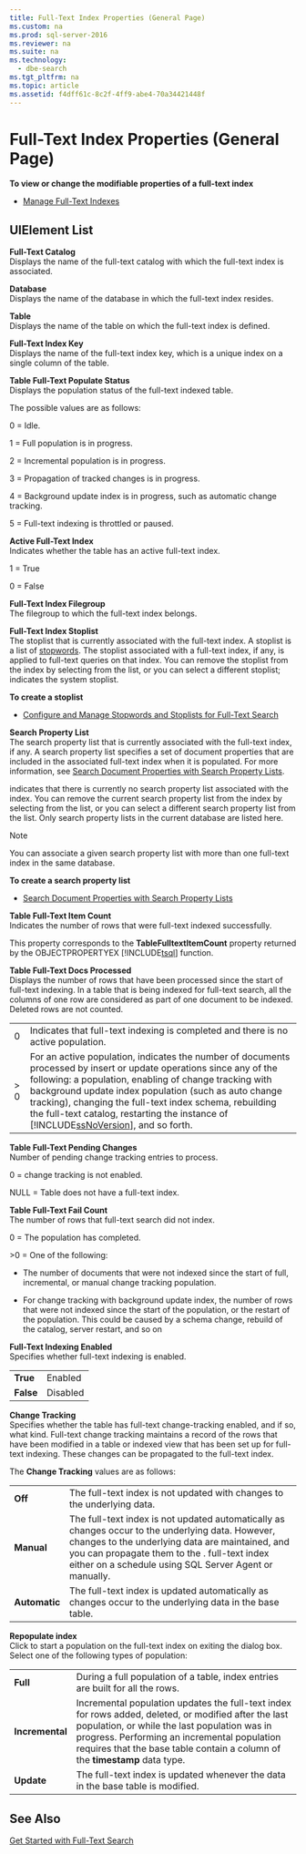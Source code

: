 ```yaml
---
title: Full-Text Index Properties (General Page)
ms.custom: na
ms.prod: sql-server-2016
ms.reviewer: na
ms.suite: na
ms.technology: 
  - dbe-search
ms.tgt_pltfrm: na
ms.topic: article
ms.assetid: f4dff61c-8c2f-4ff9-abe4-70a34421448f
---
```

# Full-Text Index Properties (General Page)
  **To view or change the modifiable properties of a full-text index**  
  
-   [Manage Full-Text Indexes](../../Topics/TopicNameNotContainA/Manage-Full-Text-Indexes.md)  
  
## UIElement List  
 **Full-Text Catalog**  
 Displays the name of the full-text catalog with which the full-text index is associated.  
  
 **Database**  
 Displays the name of the database in which the full-text index resides.  
  
 **Table**  
 Displays the name of the table on which the full-text index is defined.  
  
 **Full-Text Index Key**  
 Displays the name of the full-text index key, which is a unique index on a single column of the table.  
  
 **Table Full-Text Populate Status**  
 Displays the population status of the full-text indexed table.  
  
 The possible values are as follows:  
  
 0 = Idle.  
  
 1 = Full population is in progress.  
  
 2 = Incremental population is in progress.  
  
 3 = Propagation of tracked changes is in progress.  
  
 4 = Background update index is in progress, such as automatic change tracking.  
  
 5 = Full-text indexing is throttled or paused.  
  
 **Active Full-Text Index**  
 Indicates whether the table has an active full-text index.  
  
 1 = True  
  
 0 = False  
  
 **Full-Text Index Filegroup**  
 The filegroup to which the full-text index belongs.  
  
 **Full-Text Index Stoplist**  
 The stoplist that is currently associated with the full-text index. A stoplist is a list of [stopwords](../../Topics/TopicNameNotContainA/Configure-and-Manage-Stopwords-and-Stoplists-for-Full-Text-Search.md). The stoplist associated with a full-text index, if any, is applied to full-text queries on that index. You can remove the stoplist from the index by selecting **<OFF>** from the list, or you can select a different stoplist; **<SYSTEM>** indicates the system stoplist.  
  
 **To create a stoplist**  
  
-   [Configure and Manage Stopwords and Stoplists for Full-Text Search](../../Topics/TopicNameNotContainA/Configure-and-Manage-Stopwords-and-Stoplists-for-Full-Text-Search.md)  
  
 **Search Property List**  
 The search property list that is currently associated with the full-text index, if any. A search property list specifies a set of document properties that are included in the associated full-text index when it is populated. For more information, see [Search Document Properties with Search Property Lists](../../Topics/TopicNameNotContainA/Search-Document-Properties-with-Search-Property-Lists.md).  
  
 **<Off>** indicates that there is currently no search property list associated with the index. You can remove the current search property list from the index by selecting **<Off>** from the list, or you can select a different search property list from the list. Only search property lists in the current database are listed here.  
  
> [!NOTE]  
>  You can associate a given search property list with more than one full-text index in the same database.  
  
 **To create a search property list**  
  
-   [Search Document Properties with Search Property Lists](../../Topics/TopicNameNotContainA/Search-Document-Properties-with-Search-Property-Lists.md)  
  
 **Table Full-Text Item Count**  
 Indicates the number of rows that were full-text indexed successfully.  
  
 This property corresponds to the **TableFulltextItemCount** property returned by the OBJECTPROPERTYEX [!INCLUDE[tsql](../../Token/Other/tsql_md.md)] function.  
  
 **Table Full-Text Docs Processed**  
 Displays the number of rows that have been processed since the start of full-text indexing. In a table that is being indexed for full-text search, all the columns of one row are considered as part of one document to be indexed. Deleted rows are not counted.  
  
|||  
|-|-|  
|0|Indicates that full-text indexing is completed and there is no active population.|  
|> 0|For an active population, indicates the number of documents processed by insert or update operations since any of the following: a population, enabling of change tracking with background update index population (such as auto change tracking), changing the full-text index schema, rebuilding the full-text catalog, restarting the instance of [!INCLUDE[ssNoVersion](../../Token/Other/ssNoVersion_md.md)], and so forth.|  
  
 **Table Full-Text Pending Changes**  
 Number of pending change tracking entries to process.  
  
 0 = change tracking is not enabled.  
  
 NULL = Table does not have a full-text index.  
  
 **Table Full-Text Fail Count**  
 The number of rows that full-text search did not index.  
  
 0 = The population has completed.  
  
 \>0 = One of the following:  
  
-   The number of documents that were not indexed since the start of full, incremental, or manual change tracking population.  
  
-   For change tracking with background update index, the number of rows that were not indexed since the start of the population, or the restart of the population. This could be caused by a schema change, rebuild of the catalog, server restart, and so on  
  
 **Full-Text Indexing Enabled**  
 Specifies whether full-text indexing is enabled.  
  
|||  
|-|-|  
|**True**|Enabled|  
|**False**|Disabled|  
  
 **Change Tracking**  
 Specifies whether the table has full-text change-tracking enabled, and if so, what kind. Full-text change tracking maintains a record of the rows that have been modified in a table or indexed view that has been set up for full-text indexing. These changes can be propagated to the full-text index.  
  
 The **Change Tracking** values are as follows:  
  
|||  
|-|-|  
|**Off**|The full-text index is not updated with changes to the underlying data.|  
|**Manual**|The full-text index is not updated automatically as changes occur to the underlying data. However, changes to the underlying data are maintained, and you can propagate them to the . full-text index either on a schedule using SQL Server Agent or manually.|  
|**Automatic**|The full-text index is updated automatically as changes occur to the underlying data in the base table.|  
  
 **Repopulate index**  
 Click to start a population on the full-text index on exiting the dialog box. Select one of the following types of population:  
  
|||  
|-|-|  
|**Full**|During a full population of a table, index entries are built for all the rows.|  
|**Incremental**|Incremental population updates the full-text index for rows added, deleted, or modified after the last population, or while the last population was in progress. Performing an incremental population requires that the base table contain a column of the **timestamp** data type.|  
|**Update**|The full-text index is updated whenever the data in the base table is modified.|  
  
## See Also  
 [Get Started with Full-Text Search](../../Topics/TopicNameNotContainA/Get-Started-with-Full-Text-Search.md)  
  
  